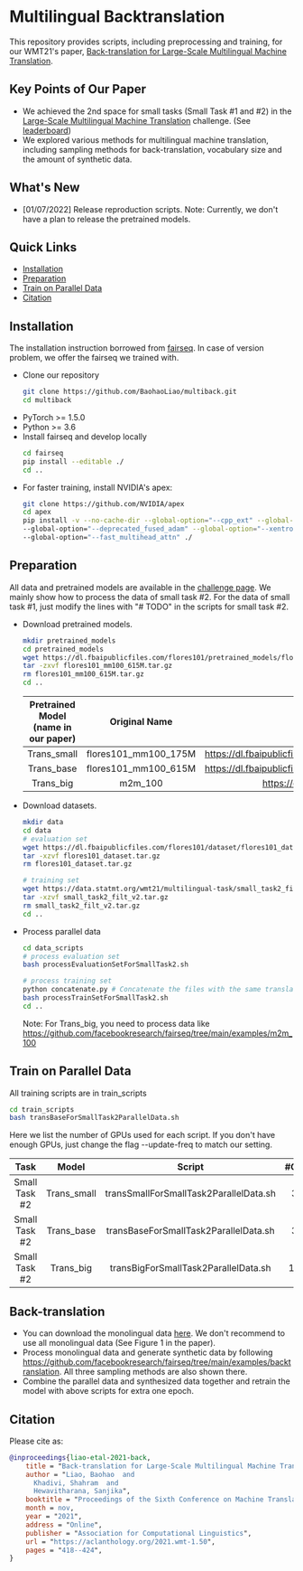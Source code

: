 # Multilingual Backtranslation
This repository provides scripts, including preprocessing and training, for our WMT21's paper, [Back-translation for Large-Scale Multilingual Machine Translation](https://aclanthology.org/2021.wmt-1.50/).

## Key Points of Our Paper
* We achieved the 2nd space for small tasks (Small Task #1 and #2) in the [Large-Scale Multilingual Machine Translation](https://www.statmt.org/wmt21/large-scale-multilingual-translation-task.html) challenge. (See [leaderboard](https://dynabench.org/flores))
* We explored various methods for multilingual machine translation, including sampling methods for back-translation, vocabulary size and the amount of synthetic data.

## What's New
* [01/07/2022] Release reproduction scripts. Note: Currently, we don't have a plan to release the pretrained models.

## Quick Links

  - [Installation](#installation)
  - [Preparation](#preparation)
  - [Train on Parallel Data](#train-on-parallel-data)
  - [Citation](#citation)


## Installation
The installation instruction borrowed from [fairseq](https://github.com/facebookresearch/fairseq). In case of version problem, we offer the fairseq we trained with.
* Clone our repository
  ```bash
  git clone https://github.com/BaohaoLiao/multiback.git
  cd multiback
  ```
* PyTorch >= 1.5.0
* Python >= 3.6
* Install fairseq and develop locally
  ```bash
  cd fairseq
  pip install --editable ./
  cd ..
  ```
* For faster training, install NVIDIA's apex:
  ```bash
  git clone https://github.com/NVIDIA/apex
  cd apex
  pip install -v --no-cache-dir --global-option="--cpp_ext" --global-option="--cuda_ext" \
  --global-option="--deprecated_fused_adam" --global-option="--xentropy" \
  --global-option="--fast_multihead_attn" ./
  ```
  
## Preparation
All data and pretrained models are available in the [challenge page](https://www.statmt.org/wmt21/large-scale-multilingual-translation-task.html). 
We mainly show how to process the data of small task #2. For the data of small task #1, just modify the lines with "# TODO" in the scripts for small task #2.
* Download pretrained models.
  ```bash
  mkdir pretrained_models
  cd pretrained_models
  wget https://dl.fbaipublicfiles.com/flores101/pretrained_models/flores101_mm100_615M.tar.gz 
  tar -zxvf flores101_mm100_615M.tar.gz
  rm flores101_mm100_615M.tar.gz
  cd ..
  ```
  |   Pretrained Model (name in our paper) | Original Name | Download |
  |:----------------------:|:--------------:|:---------:|
  | Trans_small |  flores101_mm100_175M | https://dl.fbaipublicfiles.com/flores101/pretrained_models/flores101_mm100_175M.tar.gz |
  | Trans_base | flores101_mm100_615M | https://dl.fbaipublicfiles.com/flores101/pretrained_models/flores101_mm100_615M.tar.gz |
  | Trans_big | m2m_100 |  https://dl.fbaipublicfiles.com/m2m_100/1.2B_last_checkpoint.pt |
* Download datasets.
  ```bash
  mkdir data
  cd data
  # evaluation set
  wget https://dl.fbaipublicfiles.com/flores101/dataset/flores101_dataset.tar.gz
  tar -xzvf flores101_dataset.tar.gz
  rm flores101_dataset.tar.gz
  
  # training set
  wget https://data.statmt.org/wmt21/multilingual-task/small_task2_filt_v2.tar.gz
  tar -xzvf small_task2_filt_v2.tar.gz
  rm small_task2_filt_v2.tar.gz
  cd ..
  ```
* Process parallel data
  ```bash
  cd data_scripts
  # process evaluation set
  bash processEvaluationSetForSmallTask2.sh
  
  # process training set
  python concatenate.py # Concatenate the files with the same translation directions
  bash processTrainSetForSmallTask2.sh
  cd ..
  ```
  Note: For Trans_big, you need to process data like https://github.com/facebookresearch/fairseq/tree/main/examples/m2m_100
  
## Train on Parallel Data
All training scripts are in train_scripts
```bash
cd train_scripts
bash transBaseForSmallTask2ParallelData.sh
```
Here we list the number of GPUs used for each script. If you don't have enough GPUs, just change the flag --update-freq to match our setting.

| Task | Model | Script | #GPU | 
|:-------:|:--------:|:-------:|:--------:|
| Small Task #2 | Trans_small |  transSmallForSmallTask2ParallelData.sh | 32 |
| Small Task #2 | Trans_base  | transBaseForSmallTask2ParallelData.sh |  32 |
| Small Task #2 | Trans_big  | transBigForSmallTask2ParallelData.sh | 128 |

## Back-translation
* You can download the monolingual data [here](https://data.statmt.org/wmt21/multilingual-task/). We don't recommend to use all monolingual data (See Figure 1 in the paper).
* Process monolingual data and generate synthetic data by following https://github.com/facebookresearch/fairseq/tree/main/examples/backtranslation. All three sampling methods are also shown there.
* Combine the parallel data and synthesized data together and retrain the model with above scripts for extra one epoch.

## Citation
Please cite as:
```bibtex
@inproceedings{liao-etal-2021-back,
    title = "Back-translation for Large-Scale Multilingual Machine Translation",
    author = "Liao, Baohao  and
      Khadivi, Shahram  and
      Hewavitharana, Sanjika",
    booktitle = "Proceedings of the Sixth Conference on Machine Translation",
    month = nov,
    year = "2021",
    address = "Online",
    publisher = "Association for Computational Linguistics",
    url = "https://aclanthology.org/2021.wmt-1.50",
    pages = "418--424",
}
```
